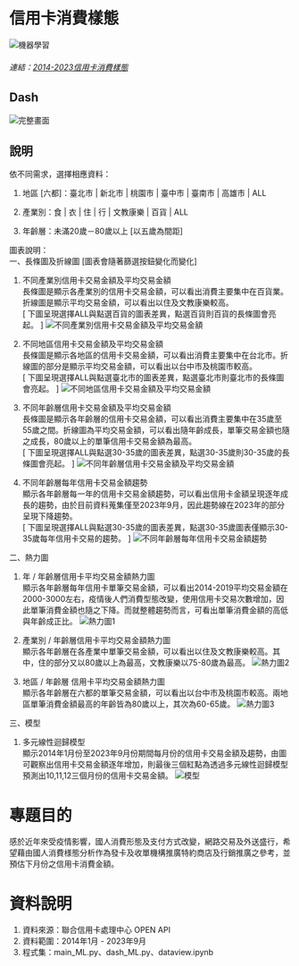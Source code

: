 # 信用卡消費樣態
![機器學習](./機器學習.png)
###### 連結：[2014-2023信用卡消費樣態](https://dash-ml-knot.onrender.com)

## Dash
![完整畫面](./dash.png)

## 說明
依不同需求，選擇相應資料：
1. 地區 [六都]：臺北市 | 新北市 | 桃園市 | 臺中市 | 臺南市 | 高雄市 | ALL

2. 產業別：食 | 衣 | 住 | 行 | 文教康樂 | 百貨 | ALL

3. 年齡層：未滿20歲－80歲以上 [以五歲為間距]

圖表說明：  
一、長條圖及折線圖 [圖表會隨著篩選按鈕變化而變化]  
1. 不同產業別信用卡交易金額及平均交易金額  
長條圖是顯示各產業別的信用卡交易金額，可以看出消費主要集中在百貨業。折線圖是顯示平均交易金額，可以看出以住及文教康樂較高。  
[ 下圖呈現選擇ALL與點選百貨的圖表差異，點選百貨則百貨的長條圖會亮起。 ]
![不同產業別信用卡交易金額及平均交易金額](./不同產業別信用卡交易金額.png)   

2. 不同地區信用卡交易金額及平均交易金額  
長條圖是顯示各地區的信用卡交易金額，可以看出消費主要集中在台北市。折線圖的部分是顯示平均交易金額，可以看出以台中市及桃園市較高。  
[ 下圖呈現選擇ALL與點選臺北市的圖表差異，點選臺北市則臺北市的長條圖會亮起。 ]
![不同地區信用卡交易金額及平均交易金額](./不同地區信用卡交易金額.png)

3. 不同年齡層信用卡交易金額及平均交易金額  
長條圖是顯示各年齡層的信用卡交易金額，可以看出消費主要集中在35歲至55歲之間。折線圖為平均交易金額，可以看出隨年齡成長，單筆交易金額也隨之成長，80歲以上的單筆信用卡交易金額為最高。  
[ 下圖呈現選擇ALL與點選30-35歲的圖表差異，點選30-35歲則30-35歲的長條圖會亮起。 ]
![不同年齡層信用卡交易金額及平均交易金額](./不同年齡層信用卡交易金額.png)

4. 不同年齡層每年信用卡交易金額趨勢  
顯示各年齡層每一年的信用卡交易金額趨勢，可以看出信用卡金額呈現逐年成長的趨勢，由於目前資料蒐集僅至2023年9月，因此趨勢線在2023年的部分呈現下降趨勢。  
[ 下圖呈現選擇ALL與點選30-35歲的圖表差異，點選30-35歲圖表僅顯示30-35歲每年信用卡交易的趨勢。 ]
![不同年齡層每年信用卡交易金額趨勢](./不同年齡層每年信用卡交易金額趨勢.png) 

二、熱力圖  
1. 年 / 年齡層信用卡平均交易金額熱力圖   
顯示各年齡層每年信用卡單筆交易金額，可以看出2014-2019平均交易金額在2000-3000左右，疫情後人們消費型態改變，使用信用卡交易次數增加，因此單筆消費金額也隨之下降。而就整體趨勢而言，可看出單筆消費金額的高低與年齡成正比。
![熱力圖1](./熱力圖1.png)

2. 產業別 / 年齡層信用卡平均交易金額熱力圖  
顯示各年齡層在各產業中單筆交易金額，可以看出以住及文教康樂較高。其中，住的部分又以80歲以上為最高，文教康樂以75-80歲為最高。
![熱力圖2](./熱力圖2.png)

3. 地區 / 年齡層 信用卡平均交易金額熱力圖  
顯示各年齡層在六都的單筆交易金額，可以看出以台中市及桃園市較高。兩地區單筆消費金額最高的年齡皆為80歲以上，其次為60-65歲。
![熱力圖3](./熱力圖3.png)

三、模型  
1. 多元線性迴歸模型  
顯示2014年1月份至2023年9月份期間每月份的信用卡交易金額及趨勢，由圖可觀察出信用卡交易金額逐年增加，則最後三個紅點為透過多元線性迴歸模型預測出10,11,12三個月份的信用卡交易金額。
![模型](./模型.png)


# 專題目的
感於近年來受疫情影響，國人消費形態及支付方式改變，網路交易及外送盛行，希望藉由國人消費様態分析作為發卡及收單機構推廣特約商店及行銷推廣之參考，並預估下月份之信用卡消費金額。
# 資料說明
1. 資料來源：聯合信用卡處理中心 OPEN API
2. 資料範圍：2014年1月 - 2023年9月
3. 程式集：main_ML.py、dash_ML.py、dataview.ipynb